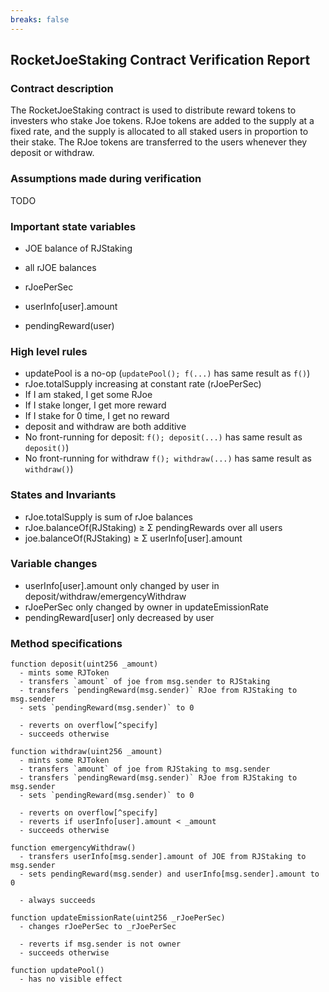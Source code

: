 ```yaml
---
breaks: false
---
```


## RocketJoeStaking Contract Verification Report

### Contract description

The RocketJoeStaking contract is used to distribute reward tokens to investers
who stake Joe tokens.  RJoe tokens are added to the supply at a fixed rate, and
the supply is allocated to all staked users in proportion to their stake.  The
RJoe tokens are transferred to the users whenever they deposit or withdraw.

### Assumptions made during verification

TODO

### Important state variables

 - JOE balance of RJStaking
 - all rJOE balances
 - rJoePerSec

 - userInfo[user].amount
 - pendingReward(user)

### High level rules

 - updatePool is a no-op (`updatePool(); f(...)` has same result as `f()`)
 - rJoe.totalSupply increasing at constant rate (rJoePerSec)
 - If I am staked, I get some RJoe
 - If I stake longer, I get more reward
 - If I stake for 0 time, I get no reward
 - deposit and withdraw are both additive
 - No front-running for deposit:   `f(); deposit(...)` has same result as `deposit()`)
 - No front-running for withdraw   `f(); withdraw(...)` has same result as `withdraw()`)

### States and Invariants

 - rJoe.totalSupply is sum of rJoe balances
 - rJoe.balanceOf(RJStaking) ≥ Σ pendingRewards over all users
 - joe.balanceOf(RJStaking)  ≥ Σ userInfo[user].amount

### Variable changes

 - userInfo[user].amount only changed by user in deposit/withdraw/emergencyWithdraw
 - rJoePerSec only changed by owner in updateEmissionRate
 - pendingReward[user] only decreased by user

### Method specifications

    function deposit(uint256 _amount)
      - mints some RJToken
      - transfers `amount` of joe from msg.sender to RJStaking
      - transfers `pendingReward(msg.sender)` RJoe from RJStaking to msg.sender
      - sets `pendingReward(msg.sender)` to 0

      - reverts on overflow[^specify]
      - succeeds otherwise

    function withdraw(uint256 _amount)
      - mints some RJToken
      - transfers `amount` of joe from RJStaking to msg.sender
      - transfers `pendingReward(msg.sender)` RJoe from RJStaking to msg.sender
      - sets `pendingReward(msg.sender)` to 0

      - reverts on overflow[^specify]
      - reverts if userInfo[user].amount < _amount
      - succeeds otherwise

    function emergencyWithdraw()
      - transfers userInfo[msg.sender].amount of JOE from RJStaking to msg.sender
      - sets pendingReward(msg.sender) and userInfo[msg.sender].amount to 0

      - always succeeds

    function updateEmissionRate(uint256 _rJoePerSec)
      - changes rJoePerSec to _rJoePerSec

      - reverts if msg.sender is not owner
      - succeeds otherwise

    function updatePool()
      - has no visible effect

